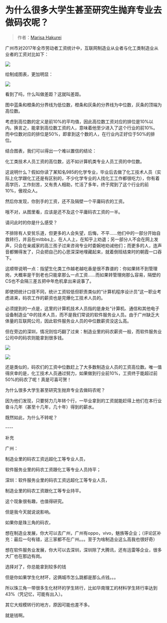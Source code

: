# 为什么很多大学生甚至研究生抛弃专业去做码农呢？

> 作者：[Marisa Hakurei](https://www.zhihu.com/question/21666262/answer/430250493)

广州市对2017年全市劳动者工资统计中，互联网制造业从业者与化工类制造业从业者的工资对比如下：

![](https://img.hacpai.com/e/8712b9cd30634598b5973d2cb7fb6bd4.jpeg)

绘制成图表，更加明显：

![](https://img.hacpai.com/e/0d56a61140be467fa1438eeb87ec69f7.jpeg)

  

看到了吗，什么叫做差距？这就叫差距。

图中蓝条和橙条的分界线为低位数，橙条和灰条的分界线为中位数，灰条的顶端为高位数。

考虑到高位数的定义是前10%的平均值，因此高位数工资对应的排位是10%以内。换言之，能拿到高位数工资的人，意味着他至少进入了这个行业的前10%。而中位数对应的排位是50%，即拿到这个数的人，在行业内正好位于50%的排位。

结合图表，我们可以得出一个难以置信的结论：

化工类技术人员工资的高位数，远不如计算机类专业人员工资的中位数。

这说明什么？假如你读了某知名985的化学专业，毕业后去做了化工技术人员（实际上化学跟化工还是有区别的，不少化学专业的人找化工工作都很吃力），你有着高学历，工作刻苦，又有贵人相助，忙活了多年，终于爬到了这个行业的前10%，傲视众人。

然后你发现，你到手的工资，还不及隔壁一个平庸码农的工资。

哦不对，从图里看，应该是还不及这个平庸码农工资的一半。

请问此时的你是什么感受？

不排除有人安贫乐道，但更多的人会失望，后悔，不平……他们中的一部分开始自救转行，并且在mitbbs上，在人人上，在知乎上劝退；另一部分人不会在网上发声，只会在亲戚家的高三孩子过来咨询专业时委婉地劝诫他们；而更多的人，连声音都懒得发了，只会把自己的心思深深地埋藏起来，就着倒班结束时的朝霞一口吞下。

这顺带说明一点：指望生化类工作越老越吃香是很不靠谱的：你如果转不到管理岗，大概率是干到老也只能拿那么一点工资……而如果转管理岗那么容易，隔壁的CS也不会隔三差五把中年危机拿出来说事了。

即使把统计口径不同，统计工资较低但职责类似的“计算机程序设计员”这一职业考虑进来，码农工作的薪资也是完爆化工技术人员的。

必须提到的一点是，这里的计算机技术人员指的是身处“计算机、通信和其他电子设备制造业”中的技术人员，而不是我们常说的软件服务业人员。由于广州缺乏大体量的互联网公司，因此软件服务业人员的中位数薪资没这么高。

但在旁边的深圳，情况则恰巧翻了过来：制造业里的码农薪资一般，而软件服务业公司中的码农则能拿到很多钱。

![](https://img.hacpai.com/e/a5d0817d0f3f45f496cbcd4d535f0c68.jpeg)

  

  

![](https://img.hacpai.com/e/6d7c533fdd714f1e868b829ce41da01c.jpeg)

  

还是类似的，码农们的工资中位数赶上了大多数制造业人员的工资高位数。唯一值得庆幸的是，化工技术人员通过努力，如果做到行业前10%，工资终于能超过前50%的码农了呢！真是可喜可贺！

为什么很多大学生甚至研究生抛弃专业去做码农呢？

因为他们发现，只要努力几年转个行，一毕业拿到的工资就能赶得上他们在本行业奋斗几年（甚至十几年，几十年）得到的薪水。

既然如此，为什么不转呢？

\----

补充

广州：

制造业里的码农工资远超化工等专业人员，

软件服务业里的码农工资跟化工等专业人员持平；

深圳：软件服务业里的码农工资远超化工等专业人员，

制造业里的码农工资跟化工等专业持平。

这个现象很有趣，也值得研究。

但是我今天就说说影响。

如果你是珠三角的码农，

想在制造业发展，你大可以去广州，广州有oppo，vivo，魅族等企业；（评论区补充：最后一句有错，这三家都不在广州。。。至于为啥制造业这么高我也很好奇）

想在软件服务业发展，你大可以去深圳，深圳除了大腾讯，还有迅雷等企业，很多大厂也在那边有岗。

选择对了，你总能拿到较多的钱

但是你如果学生化材环，这俩城市怎么跳都是那么点钱。。。

所以珠三角一带很多生化材环的学生转行，比如华南理工的材料学生转行率达到43%（凭记忆，可能有出入）。

其它大规模转行的地方，原因可能也差不多。

就是钱啊。